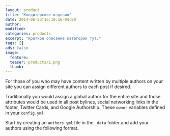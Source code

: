 ```yaml
---
layout: product
title: "Кондитерские изделия"
date: 2014-06-23T16:19:16-04:00
author: 
modified:
categories: products
excerpt: "Краткое описание категории тут."
tags: []
ads: false
image:
  feature:
  teaser: products/1.png
  thumb:
---
```




For those of you who may have content written by multiple authors on your site you can assign different authors to each post if desired.

Traditionally you would assign a global author for the entire site and those attributes would be used in all post bylines, social networking links in the footer, Twitter Cards, and Google Authorship. These `owner` variables defined in your `config.yml`

Start by creating an `authors.yml` file in the `_data` folder and add your authors using the following format.

